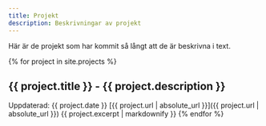 ```yaml
---
title: Projekt
description: Beskrivningar av projekt
---
```


Här är de projekt som har kommit så långt att de är beskrivna i text.

{% for project in site.projects %}
## {{ project.title }} - {{ project.description }}
Uppdaterad: {{ project.date }}
[{{ project.url | absolute_url }}]({{ project.url | absolute_url }})
{{ project.excerpt | markdownify }}
{% endfor %}
